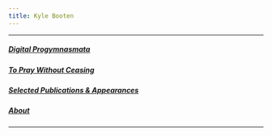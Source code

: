 ```yaml
---
title: Kyle Booten
---
```


***

##### [Digital Progymnasmata](progym.html)

##### [To Pray Without Ceasing](topray.html)

##### [Selected Publications & Appearances](index.html)

##### [About](about.html)

***



